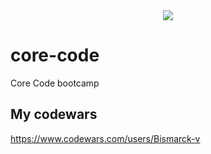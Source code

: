 <div align="center">
  <img src="https://uploads-ssl.webflow.com/5eb2f56932c3562feab232e3/5f73550d00249e7e96c9f3de_Logo.png">
</div>

# core-code
Core Code bootcamp

## My codewars
https://www.codewars.com/users/Bismarck-v

